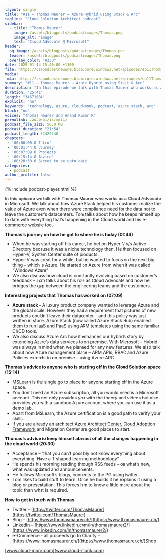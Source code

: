 ```yaml
---
layout: single
title: "#11 – Thomas Maurer – Azure Hybrid using Stack & Arc"
tagline: "Cloud Solution Architect podcast"
sidebar:
  - title: "Thomas Maurer"
    image: /assets/blogposts/podcastimages/Thomas.png
    image_alt: "image"
    text: "Cloud Advocate @ Microsoft"
header:
  og_image: /assets/blogposts/podcastimages/Thomas.png
  teaser: /assets/blogposts/podcastimages/Thomas.png
  overlay_color: "#333"
date: 2020-01-14 15:40:00 +1100
file: https://csapodcastnewone.blob.core.windows.net/episodes/ep11ThomasMaurer.m4a
media: 
 m4a: https://csapodcastnewone.blob.core.windows.net/episodes/ep11ThomasMaurer.m4a
summary: "#11 – Thomas Maurer – Azure Hybrid using Stack & Arc"
description: "In this episode we talk with Thomas Maurer who works as a Cloud Advocate in Microsoft. We talk about how Azure Stack helped his customer realize the value of Azure even when there were compliance need for the data not to leave the customer’s datacenters. Tom talks about how he keeps himself up to date with everything that’s happening in the Cloud world and his e-commerce website too."
duration: "25:41" 
length: "34671634"
explicit: "no" 
keywords: "technology, azure, cloud-monk, podcast, azure stack, arc"
block: "no" 
voices: "Thomas Maurer and Anand Kumar R"
permalink: /2020/01/14/ep11/
podcast_file_size: 50.0 MB 
podcast_duration: "21:54" 
podcast_length: 52429240
chapters:
 - '00:00:00.0 Intro'
 - '00:01:44.0 Journey'
 - '00:07:09.0 Projects'
 - '00:15:14.0 Advice'
 - '00:20:30.0 Secret to be upto date'
categories:
  - podcast
author_profile: false
---
```


{% include podcast-player.html %}

In this episode we talk with Thomas Maurer who works as a Cloud Advocate in Microsoft. We talk about how Azure Stack helped his customer realize the value of Azure even when there were compliance need for the data not to leave the customer’s datacenters. Tom talks about how he keeps himself up to date with everything that’s happening in the Cloud world and his e-commerce website too.

**Thomas’s journey on how he got to where he is today (01:44)**

*   When he was starting off his career, he bet on Hyper-V v/s Active Directory because it was a niche technology then. He then focused on Hyper-V, System Center suite of products.
*   Hyper-V was great for a while, but he wanted to focus on the next big thing – which is Azure. He started on Azure from when it was called “Windows Azure”
*   We also discuss how cloud is constantly evolving based on customer’s feedback – Tom talks about his role as Cloud Advocate and how he bridges the gap between the engineering teams and the customers.

**Interesting projects that Thomas has worked on (07:09)**

*   **Azure stack** – A luxury product company wanted to leverage Azure and the global scale. However they had a requirement that pictures of new products couldn’t leave their datacenter – and this policy was just written in stone. Azure Stack (now called Azure Stack Hub) enabled them to run IaaS and PaaS using ARM templates using the same familiar CI/CD tools.
*   We also discuss Azure Arc how it enhances our hybrids story by extending Azure’s data services to on premise. With Microsoft – Hybrid was always in mind when we planned for any new features. We also talk about how Azure management plane – ARM APIs, RBAC and Azure Policies extends to on premise – using Azure ARC.

**Thomas’s advice to anyone who is starting off in the Cloud Solution space (15:14)**

*   [MSLearn](https://docs.microsoft.com/en-us/learn/) is the single go to place for anyone starting off in the Azure space.
*   You don’t need an Azure subscription, all you would need is a Microsoft account. This not only provides you with the theory and videos but also provides you with a sandbox Azure account where you can use it as a demo lab.
*   Apart from MSLearn, the Azure certification is a good path to verify your skills.
*   If you are already an architect [Azure Architect Center](https://docs.microsoft.com/en-us/azure/architecture/), [Cloud Adoption Framework](https://azure.microsoft.com/en-us/cloud-adoption-framework/) and Migration Center are good places to start.

**Thomas’s advice to keep himself abreast of all the changes happening in the cloud world (20:30)**

*   Acceptance – “that you can’t possibly not know everything about everything. Have a T shaped learning methodology”
*   He spends his morning reading through RSS feeds – on what’s new, what was updated and announcements.
*   He follows Microsoft’s blogs, connects to the PG using twitter.
*   Tom likes to build stuff to learn. Once he builds it he explains it using a blog or presentation. This forces him to know a little more about the topic than what is required.

**How to get in touch with Thomas**

*   Twitter – [https://twitter.com/ThomasMaurer](https://twitter.com/ThomasMaurer)
*   Blog – [https://www.thomasmaurer.ch/](https://www.thomasmaurer.ch/)
*   LinkedIn – [https://www.linkedin.com/in/thomasmaurer2/](https://www.linkedin.com/in/thomasmaurer2/)
*   e-Commerce – all proceeds go to Charity – [https://www.thomasmaurer.ch/](https://www.thomasmaurer.ch/)Shop

[www.cloud-monk.com](www.cloud-monk.com)
